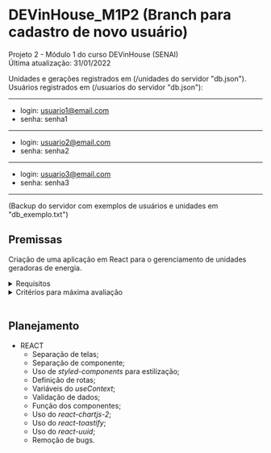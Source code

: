 # DEVinHouse_M1P2 (Branch para cadastro de novo usuário)

Projeto 2 - Módulo 1 do curso DEVinHouse (SENAI)  
Última atualização: 31/01/2022

Unidades e gerações registrados em (/unidades do servidor "db.json").
<br/>
Usuários registrados em (/usuarios do servidor "db.json"):

---

- login: usuario1@email.com
- senha: senha1

---

- login: usuario2@email.com
- senha: senha2

---

- login: usuario3@email.com
- senha: senha3

---

(Backup do servidor com exemplos de usuários e unidades em "db_exemplo.txt")

## Premissas

Criação de uma aplicação em React para o gerenciamento de unidades geradoras de energia.

<details>
  <summary>Requisitos</summary>
  
- Tela de login;
- Menu lateral;
- Tela Dashboard;
- Tela com lista de Unidades;
- Tela para cadastro de Unidade;
- Tela para edição de Unidade;
- Botão de remover unidade na tela de listagem;
- Botão de editar unidade na tela de listagem;
- Tela de lançamento de geração mensal.
</details>

<details>
  <summary>Critérios para máxima avaliação</summary>
  
- Criação dos cards e gráfico na tela Dashboard, usando a API para a montagem de dados (_react-chartjs-2_);
- Tela de login conforme mockup com eventos de _onChange_ e _onSubmit_ para validação de dados;
- Menu lateral conforme mockup com roteamento para da aplicação utilizando _react-router-dom_;
- Tela de listagem de unidades utilizando os dados da rota /unidades e inserindo o botão de remover e editar em cada linha;
- Tela de cadastro de unidade com todos os campos, conforme mockup, e salvando valores na rota /unidades via _POST_ pelo evento _onSubmit_ do forms;
- Tela de lançamento de geração mensal com todos os campos, conforme mockup, e salvando valores na rota /geracoes via _POST_;
- Design agrádavel e intuitivo, com a estilização de todos os componentes;
- Botão de remover com evento _onClick_ para removação da unidade no servidor e refletir mudança na tela;
- Botão de editar que redireciona para tela de edição que realiza a atualização no servidor.
</details>
<br/>

## Planejamento

- REACT
  - Separação de telas;
  - Separação de componente;
  - Uso de _styled-components_ para estilização;
  - Definição de rotas;
  - Variáveis do _useContext_;
  - Validação de dados;
  - Função dos componentes;
  - Uso do _react-chartjs-2_;
  - Uso do _react-toastify_;
  - Uso do _react-uuid_;
  - Remoção de bugs.

